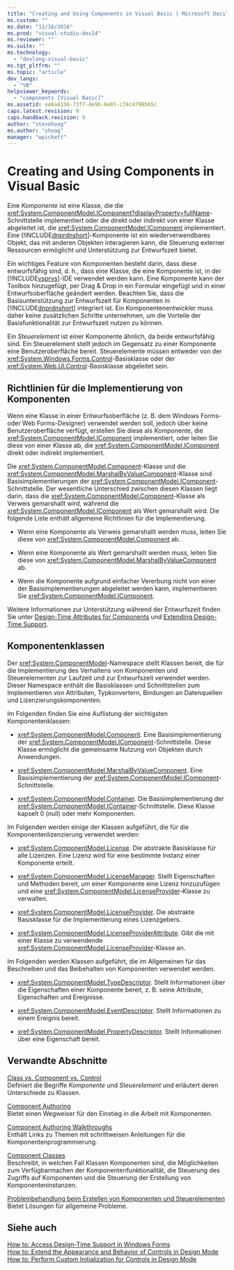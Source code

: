 ```yaml
---
title: "Creating and Using Components in Visual Basic | Microsoft Docs"
ms.custom: ""
ms.date: "11/16/2016"
ms.prod: "visual-studio-dev14"
ms.reviewer: ""
ms.suite: ""
ms.technology: 
  - "devlang-visual-basic"
ms.tgt_pltfrm: ""
ms.topic: "article"
dev_langs: 
  - "VB"
helpviewer_keywords: 
  - "components [Visual Basic]"
ms.assetid: ee6a4156-73f7-4e9b-8e01-c74c4798b65c
caps.latest.revision: 9
caps.handback.revision: 9
author: "stevehoag"
ms.author: "shoag"
manager: "wpickett"
---
```

# Creating and Using Components in Visual Basic
Eine *Komponente* ist eine Klasse, die die <xref:System.ComponentModel.IComponent?displayProperty=fullName>\-Schnittstelle implementiert oder die direkt oder indirekt von einer Klasse abgeleitet ist, die <xref:System.ComponentModel.IComponent> implementiert.  Eine [!INCLUDE[dnprdnshort](../../csharp/getting-started/includes/dnprdnshort_md.md)]\-Komponente ist ein wiederverwendbares Objekt, das mit anderen Objekten interagieren kann, die Steuerung externer Ressourcen ermöglicht und Unterstützung zur Entwurfszeit bietet.  
  
 Ein wichtiges Feature von Komponenten besteht darin, dass diese entwurfsfähig sind, d. h., dass eine Klasse, die eine Komponente ist, in der [!INCLUDE[vsprvs](../../csharp/includes/vsprvs_md.md)]\-IDE verwendet werden kann.  Eine Komponente kann der Toolbox hinzugefügt, per Drag & Drop in ein Formular eingefügt und in einer Entwurfsoberfläche geändert werden.  Beachten Sie, dass die Basisunterstützung zur Entwurfszeit für Komponenten in [!INCLUDE[dnprdnshort](../../csharp/getting-started/includes/dnprdnshort_md.md)] integriert ist. Ein Komponentenentwickler muss daher keine zusätzlichen Schritte unternehmen, um die Vorteile der Basisfunktionalität zur Entwurfszeit nutzen zu können.  
  
 Ein *Steuerelement* ist einer Komponente ähnlich, da beide entwurfsfähig sind.  Ein Steuerelement stellt jedoch im Gegensatz zu einer Komponente eine Benutzeroberfläche bereit.  Steuerelemente müssen entweder von der <xref:System.Windows.Forms.Control>\-Basisklasse oder der <xref:System.Web.UI.Control>\-Basisklasse abgeleitet sein.  
  
## Richtlinien für die Implementierung von Komponenten  
 Wenn eine Klasse in einer Entwurfsoberfläche \(z. B. dem Windows Forms\- oder Web Forms\-Designer\) verwendet werden soll, jedoch über keine Benutzeroberfläche verfügt, erstellen Sie diese als Komponente, die <xref:System.ComponentModel.IComponent> implementiert, oder leiten Sie diese von einer Klasse ab, die <xref:System.ComponentModel.IComponent> direkt oder indirekt implementiert.  
  
 Die <xref:System.ComponentModel.Component>\-Klasse und die <xref:System.ComponentModel.MarshalByValueComponent>\-Klasse sind Basisimplementierungen der <xref:System.ComponentModel.IComponent>\-Schnittstelle.  Der wesentliche Unterschied zwischen diesen Klassen liegt darin, dass die <xref:System.ComponentModel.Component>\-Klasse als Verweis gemarshallt wird, während die <xref:System.ComponentModel.IComponent> als Wert gemarshallt wird.  Die folgende Liste enthält allgemeine Richtlinien für die Implementierung.  
  
-   Wenn eine Komponente als Verweis gemarshallt werden muss, leiten Sie diese von <xref:System.ComponentModel.Component> ab.  
  
-   Wenn eine Komponente als Wert gemarshallt werden muss, leiten Sie diese von <xref:System.ComponentModel.MarshalByValueComponent> ab.  
  
-   Wenn die Komponente aufgrund einfacher Vererbung nicht von einer der Basisimplementierungen abgeleitet werden kann, implementieren Sie <xref:System.ComponentModel.IComponent>.  
  
 Weitere Informationen zur Unterstützung während der Entwurfszeit finden Sie unter [Design\-Time Attributes for Components](../Topic/Design-Time%20Attributes%20for%20Components.md) und [Extending Design\-Time Support](../Topic/Extending%20Design-Time%20Support.md).  
  
## Komponentenklassen  
 Der <xref:System.ComponentModel>\-Namespace stellt Klassen bereit, die für die Implementierung des Verhaltens von Komponenten und Steuerelementen zur Laufzeit und zur Entwurfszeit verwendet werden.  Dieser Namespace enthält die Basisklassen und Schnittstellen zum Implementieren von Attributen, Typkonvertern, Bindungen an Datenquellen und Lizenzierungskomponenten.  
  
 Im Folgenden finden Sie eine Auflistung der wichtigsten Komponentenklassen:  
  
-   <xref:System.ComponentModel.Component>.  Eine Basisimplementierung der <xref:System.ComponentModel.IComponent>\-Schnittstelle.  Diese Klasse ermöglicht die gemeinsame Nutzung von Objekten durch Anwendungen.  
  
-   <xref:System.ComponentModel.MarshalByValueComponent>.  Eine Basisimplementierung der <xref:System.ComponentModel.IComponent>\-Schnittstelle.  
  
-   <xref:System.ComponentModel.Container>.  Die Basisimplementierung der <xref:System.ComponentModel.IContainer>\-Schnittstelle.  Diese Klasse kapselt 0 \(null\) oder mehr Komponenten.  
  
 Im Folgenden werden einige der Klassen aufgeführt, die für die Komponentenlizenzierung verwendet werden:  
  
-   <xref:System.ComponentModel.License>.  Die abstrakte Basisklasse für alle Lizenzen.  Eine Lizenz wird für eine bestimmte Instanz einer Komponente erteilt.  
  
-   <xref:System.ComponentModel.LicenseManager>.  Stellt Eigenschaften und Methoden bereit, um einer Komponente eine Lizenz hinzuzufügen und eine <xref:System.ComponentModel.LicenseProvider>\-Klasse zu verwalten.  
  
-   <xref:System.ComponentModel.LicenseProvider>.  Die abstrakte Basisklasse für die Implementierung eines Lizenzgebers.  
  
-   <xref:System.ComponentModel.LicenseProviderAttribute>.  Gibt die mit einer Klasse zu verwendende <xref:System.ComponentModel.LicenseProvider>\-Klasse an.  
  
 Im Folgenden werden Klassen aufgeführt, die im Allgemeinen für das Beschreiben und das Beibehalten von Komponenten verwendet werden.  
  
-   <xref:System.ComponentModel.TypeDescriptor>.  Stellt Informationen über die Eigenschaften einer Komponente bereit, z. B. seine Attribute, Eigenschaften und Ereignisse.  
  
-   <xref:System.ComponentModel.EventDescriptor>.  Stellt Informationen zu einem Ereignis bereit.  
  
-   <xref:System.ComponentModel.PropertyDescriptor>.  Stellt Informationen über eine Eigenschaft bereit.  
  
## Verwandte Abschnitte  
 [Class vs. Component vs. Control](../Topic/Class%20vs.%20Component%20vs.%20Control.md)  
 Definiert die Begriffe *Komponente* und *Steuerelement* und erläutert deren Unterschiede zu Klassen.  
  
 [Component Authoring](../Topic/Component%20Authoring.md)  
 Bietet einen Wegweiser für den Einstieg in die Arbeit mit Komponenten.  
  
 [Component Authoring Walkthroughs](../Topic/Component%20Authoring%20Walkthroughs.md)  
 Enthält Links zu Themen mit schrittweisen Anleitungen für die Komponentenprogrammierung.  
  
 [Component Classes](../Topic/Component%20Classes.md)  
 Beschreibt, in welchen Fall Klassen Komponenten sind, die Möglichkeiten zum Verfügbarmachen der Komponentenfunktionalität, die Steuerung des Zugriffs auf Komponenten und die Steuerung der Erstellung von Komponenteninstanzen.  
  
 [Problembehandlung beim Erstellen von Komponenten und Steuerelementen](../Topic/Troubleshooting%20Control%20and%20Component%20Authoring.md)  
 Bietet Lösungen für allgemeine Probleme.  
  
## Siehe auch  
 [How to: Access Design\-Time Support in Windows Forms](../Topic/How%20to:%20Access%20Design-Time%20Support%20in%20Windows%20Forms.md)   
 [How to: Extend the Appearance and Behavior of Controls in Design Mode](../Topic/How%20to:%20Extend%20the%20Appearance%20and%20Behavior%20of%20Controls%20in%20Design%20Mode.md)   
 [How to: Perform Custom Initialization for Controls in Design Mode](../Topic/How%20to:%20Perform%20Custom%20Initialization%20for%20Controls%20in%20Design%20Mode.md)